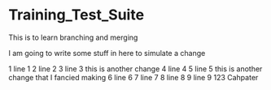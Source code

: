 # Training_Test_Suite
This is to learn branching and merging

I am going to write some stuff in here to simulate a change

1      line 1
2      line 2
3      line 3 this is another change
4      line 4
5      line 5 this is another change that I fancied making
6      line 6
7      line 7
8      line 8
9      line 9
123
Cahpater
